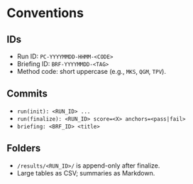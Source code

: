 # Conventions

## IDs
- Run ID: `PC-YYYYMMDD-HHMM-<CODE>`
- Briefing ID: `BRF-YYYYMMDD-<TAG>`
- Method code: short uppercase (e.g., `MKS`, `QGM`, `TPV`).

## Commits
- `run(init): <RUN_ID> ...`
- `run(finalize): <RUN_ID> score=<X> anchors=<pass|fail>`
- `briefing: <BRF_ID> <title>`

## Folders
- `/results/<RUN_ID>/` is append-only after finalize.
- Large tables as CSV; summaries as Markdown.
